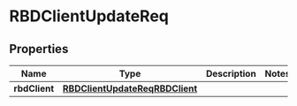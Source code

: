 # RBDClientUpdateReq

## Properties
Name | Type | Description | Notes
------------ | ------------- | ------------- | -------------
**rbdClient** | [**RBDClientUpdateReqRBDClient**](RBDClientUpdateReqRBDClient.md) |  | 
